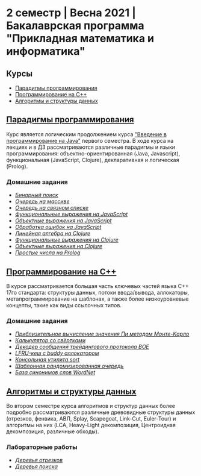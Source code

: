 # 2 семестр | Весна 2021 | Бакалаврская программа "Прикладная математика и информатика"

## Курсы

- [Парадигмы программирования](#%D0%BF%D0%B0%D1%80%D0%B0%D0%B4%D0%B8%D0%B3%D0%BC%D1%8B-%D0%BF%D1%80%D0%BE%D0%B3%D1%80%D0%B0%D0%BC%D0%BC%D0%B8%D1%80%D0%BE%D0%B2%D0%B0%D0%BD%D0%B8%D1%8F)
- [Программирование на C++](#%D0%BF%D1%80%D0%BE%D0%B3%D1%80%D0%B0%D0%BC%D0%BC%D0%B8%D1%80%D0%BE%D0%B2%D0%B0%D0%BD%D0%B8%D0%B5-%D0%BD%D0%B0-c)
- [Алгоритмы и структуры данных](#%D0%B0%D0%BB%D0%B3%D0%BE%D1%80%D0%B8%D1%82%D0%BC%D1%8B-%D0%B8-%D1%81%D1%82%D1%80%D1%83%D0%BA%D1%82%D1%83%D1%80%D1%8B-%D0%B4%D0%B0%D0%BD%D0%BD%D1%8B%D1%85)

## [Парадигмы программирования](./programming-paradigms/README.ru.md)

Курс является логическим продолжением курса ["Введение в программирование на Java"](../sem-1/intro-to-programming-in-java/README.ru.md) первого семестра. В ходе курса на лекциях и в ДЗ рассматриваются различные парадигмы и языки программирования: объектно-ориентированная (Java, Javascript), функциональная (JavaScript, Clojure), декларативная и логическая (Prolog).

### Домашние задания

- _[Бинарный поиск](./programming-paradigms/homeworks/hwk-1/README.md)_
- _[Очередь на массиве](./programming-paradigms/homeworks/hwk-2/README.md)_
- _[Очередь на связном списке](./programming-paradigms/homeworks/hwk-3/README.md)_
- _[Функциональные выражения на JavaScript](./programming-paradigms/homeworks/hwk-5/README.md)_
- _[Объектные выражения на JavaScript](./programming-paradigms/homeworks/hwk-6/README.md)_
- _[Обработка ошибок на JavaScript](./programming-paradigms/homeworks/hwk-7/README.md)_
- _[Линейная алгебра на Clojure](./programming-paradigms/homeworks/hwk-8/README.md)_
- _[Функциональные выражения на Clojure](./programming-paradigms/homeworks/hwk-9/README.md)_
- _[Объектные выражения на Clojure](./programming-paradigms/homeworks/hwk-10/README.md)_
- _[Простые числа на Prolog](./programming-paradigms/homeworks/hwk-12/README.md)_

## [Программирование на C++](./programming-in-cpp/README.ru.md)

В курсе рассматривается большая часть ключевых частей языка C++ 17го стандарта: структуры данных, потоки ввода/вывода, аллокаторы, метапрограммирование на шаблонах, а также более низкоуровневые концепты, такие как виды ссылочных типов.

### Домашние задания

- _[Приблизительное вычисление значения Пи методом Монте-Карло](./programming-in-cpp/homeworks/hwk-1/README.md)_
- _[Калькулятор со свёртками](./programming-in-cpp/homeworks/hwk-2/README.md)_
- _[Декодер сообщений трейдингового протокола BOE](./programming-in-cpp/homeworks/hwk-3/README.md)_
- _[LFRU-кеш с buddy аллокатором](./programming-in-cpp/homeworks/hwk-4/README.md)_
- _[Консольная утилита sort](./programming-in-cpp/homeworks/hwk-5/README.md)_
- _[Шаблонная рандомизированная очередь](./programming-in-cpp/homeworks/hwk-6/README.md)_
- _[База синонимов слов WordNet](./programming-in-cpp/homeworks/hwk-7/README.md)_

## [Алгоритмы и структуры данных](./algorithms-and-data-structures/README.ru.md)

Во втором семестре курса алгоритмов и структур данных более подробно рассматриваются различные древовидные структуры данных (отрезков, фенвика, АВЛ, Splay, Scapegoat, Link-Cut, Euler-Tour) и алгоритмы на них (LCA, Heavy-Light декомпозиция, Центроидная декомпозиция, различные обходы).

### Лабораторные работы

- _[Деревья отрезков](./algorithms-and-data-structures/labs/lab-1/README.md)_
- _[Деревья поиска](./algorithms-and-data-structures/labs/lab-2/README.md)_
